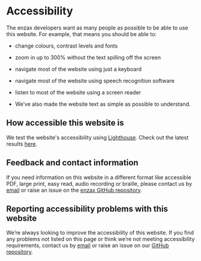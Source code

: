 # Accessibility

The enzax developers want as many people as possible to be able to use this
website. For example, that means you should be able to:

- change colours, contrast levels and fonts

- zoom in up to 300% without the text spilling off the screen

- navigate most of the website using just a keyboard

- navigate most of the website using speech recognition software

- listen to most of the website using a screen reader

- We’ve also made the website text as simple as possible to understand.

## How accessible this website is

We test the website's accessibility using [Lighthouse](https://developer.chrome.com/docs/lighthouse/overview/). Check out the latest results [here](https://github.com/dtu-qmcm/enzax/actions/workflows/test_docs.yml).

## Feedback and contact information

If you need information on this website in a different format like accessible
PDF, large print, easy read, audio recording or braille, please contact us by
[email](mailto:groves.teddy@gmail.com) or raise an issue on the [enzax GitHub repository](https://github.com/dtu-qmcm/enzax/).

## Reporting accessibility problems with this website

We’re always looking to improve the accessibility of this website. If you find
any problems not listed on this page or think we’re not meeting accessibility
requirements, contact us by [email](mailto:groves.teddy@gmail.com) or raise
an issue on our [GitHub repository](https://github.com/dtu-qmcm/enzax/).
